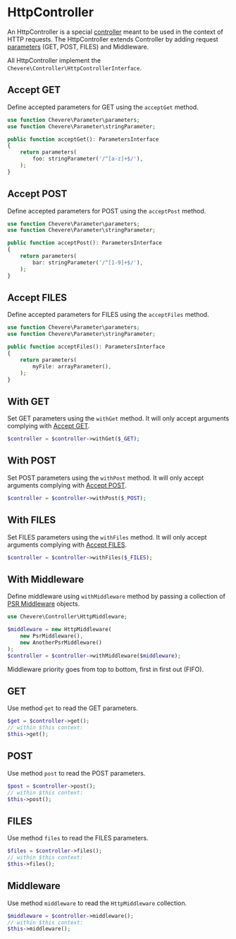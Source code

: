 # HttpController

An HttpController is a special [controller](controller.md) meant to be used in the context of HTTP requests. The HttpController extends Controller by adding request [parameters](parameter.md) (GET, POST, FILES) and Middleware.

All HttpController implement the `Chevere\Controller\HttpControllerInterface`.

## Accept GET

Define accepted parameters for GET using the `acceptGet` method.

```php
use function Chevere\Parameter\parameters;
use function Chevere\Parameter\stringParameter;

public function acceptGet(): ParametersInterface
{
    return parameters(
        foo: stringParameter('/^[a-z]+$/'),
    );
}
```

## Accept POST

Define accepted parameters for POST using the `acceptPost` method.

```php
use function Chevere\Parameter\parameters;
use function Chevere\Parameter\stringParameter;

public function acceptPost(): ParametersInterface
{
    return parameters(
        bar: stringParameter('/^[1-9]+$/'),
    );
}
```

## Accept FILES

Define accepted parameters for FILES using the `acceptFiles` method.

```php
use function Chevere\Parameter\parameters;
use function Chevere\Parameter\stringParameter;

public function acceptFiles(): ParametersInterface
{
    return parameters(
        myFile: arrayParameter(),
    );
}
```

## With GET

Set GET parameters using the `withGet` method. It will only accept arguments complying with [Accept GET](#accept-get).

```php
$controller = $controller->withGet($_GET);
```

## With POST

Set POST parameters using the `withPost` method. It will only accept arguments complying with [Accept POST](#accept-post).

```php
$controller = $controller->withPost($_POST);
```

## With FILES

Set FILES parameters using the `withFiles` method. It will only accept arguments complying with [Accept FILES](#accept-files).

```php
$controller = $controller->withFiles($_FILES);
```

## With Middleware

Define middleware using `withMiddleware` method by passing a collection of [PSR Middleware](https://www.php-fig.org/psr/psr-15/) objects.

```php
use Chevere\Controller\HttpMiddleware;

$middleware = new HttpMiddleware(
    new PsrMiddleware(),
    new AnotherPsrMiddleware()
);
$controller = $controller->withMiddleware($middleware);
```

Middleware priority goes from top to bottom, first in first out (FIFO).

## GET

Use method `get` to read the GET parameters.

```php
$get = $controller->get();
// within $this context:
$this->get();
```

## POST

Use method `post` to read the POST parameters.

```php
$post = $controller->post();
// within $this context:
$this->post();
```

## FILES

Use method `files` to read the FILES parameters.

```php
$files = $controller->files();
// within $this context:
$this->files();
```

## Middleware

Use method `middleware` to read the `HttpMiddleware` collection.

```php
$middleware = $controller->middleware();
// within $this context:
$this->middleware();
```
